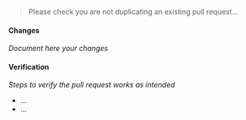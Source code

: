 > Please check you are not duplicating an existing pull request...

#### Changes
*Document here your changes*

#### Verification
*Steps to verify the pull request works as intended*
 -  ...
 -  ...

